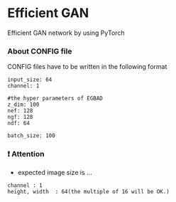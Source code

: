 # Efficient GAN

Efficient GAN network by using PyTorch


### About CONFIG file
CONFIG files have to be written in the following format
```
input_size: 64
channel: 1

#the hyper parameters of EGBAD
z_dim: 100
nef: 128
ngf: 128
ndf: 64

batch_size: 100
```

### :exclamation: Attention
- expected image size is ...
```
channel : 1
height, width  : 64(the multiple of 16 will be OK.)
```